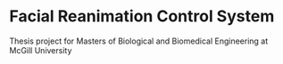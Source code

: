 # Facial Reanimation Control System

Thesis project for Masters of Biological and Biomedical Engineering at McGill University


